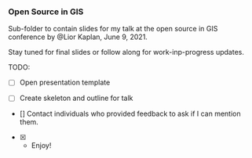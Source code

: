 ### Open Source in GIS

Sub-folder to contain slides for my talk at the open source in GIS conference by @Lior Kaplan, June 9, 2021.

Stay tuned for final slides or follow along for work-inp-progress updates.

TODO:

- [ ] Open presentation template

- [ ] Create skeleton and outline for talk

- [] Contact individuals who provided feedback to ask if I can mention them.

- [x] - Enjoy!
